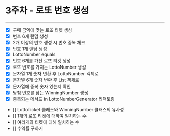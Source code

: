 # 3주차 - 로또 번호 생성
***
- [x] 구매 금엑에 맞는 로또 티켓 생성
- [x] 번호 6개 랜덤 생성
- [x] 2개 이상의 번호 생성 시 번호 중복 체크
- [x] 번호 1개 랜덤 생성
- [x] LottoNumber equals
- [x] 번호 6개를 가진 로또 티켓 생성
- [x] 로또 번호를 가지는 LottoNumber 생성
- [x] 문자열 1개 숫자 변환 후 LottoNumber 객체로
- [x] 문자열 6개 숫자 변환 후 List<LottoNumber> 객체로
- [x] 문자열에 중복 숫자 있는지 확인
- [x] 당첨 번호를 담는 WinningNumber 생성
- [x] 중복되는 메서드 in LottoNumberGenerator 리팩토링
- [] LottoTicket 클래스와 WinningNumber 클래스의 유사성
- [] 1개의 로또 티켓에 대하여 일치하는 수
- [] 여러개의 티켓에 대해 일치하는 수 
- [] 수익률 구하기